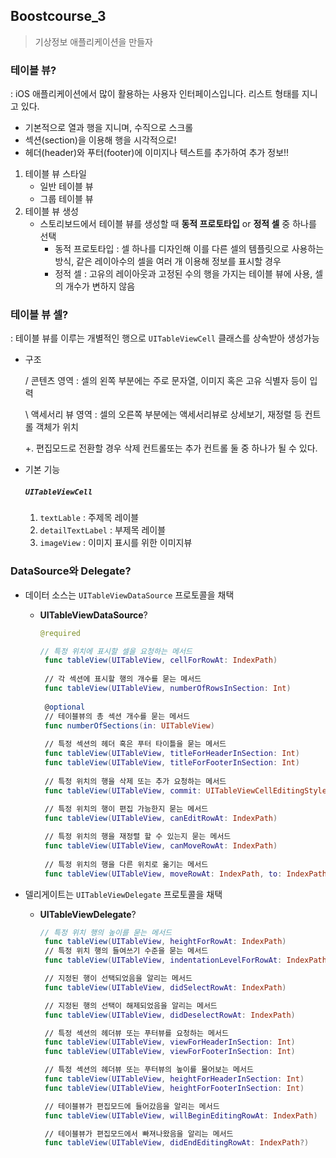 ## Boostcourse_3

> 기상정보 애플리케이션을 만들자

### 테이블 뷰?

: iOS 애플리케이션에서 많이 활용하는 사용자 인터페이스입니다. 리스트 형태를 지니고 있다.

- 기본적으로 열과 행을 지니며, 수직으로 스크롤
- 섹션(section)을 이용해 행을 시각적으로!
- 헤더(header)와 푸터(footer)에 이미지나 텍스트를 추가하여 추가 정보!!

1. 테이블 뷰 스타일
   - 일반 테이블 뷰
   - 그룹 테이블 뷰
2. 테이블 뷰 생성
   - 스토리보드에서 테이블 뷰를 생성할 때 __동적 프로토타입__ or __정적 셀__ 중 하나를 선택
     - 동적 프로토타입 : 셀 하나를 디자인해 이를 다른 셀의 템플릿으로 사용하는 방식, 같은 레이아수의 셀을 여러 개 이용해 정보를 표시할 경우
     - 정적 셀 : 고유의 레이아웃과 고정된 수의 행을 가지는 테이블 뷰에 사용, 셀의 개수가 변하지 않음

### 테이블 뷰 셀?

: 테이블 뷰를 이루는 개별적인 행으로 <code>UITableViewCell</code> 클래스를 상속받아 생성가능

- 구조

  / 콘텐츠 영역 : 셀의 왼쪽 부분에는 주로 문자열, 이미지 혹은 고유 식별자 등이 입력

  \ 액세서리 뷰 영역 : 셀의 오른쪽 부분에는 액세서리뷰로 상세보기, 재정렬 등 컨트롤 객체가 위치

  +. 편집모드로 전환할 경우 삭제 컨트롤또는 추가 컨트롤 둘 중 하나가 될 수 있다.

- 기본 기능

  ##### <code>UITableViewCell</code> 

  1. <code>textLable</code> : 주제목 레이블
  2. <code>detailTextLabel</code> : 부제목 레이블
  3. <code>imageView</code> : 이미지 표시를 위한 이미지뷰

### DataSource와 Delegate?

- 데이터 소스는 <code>UITableViewDataSource</code> 프로토콜을 채택

  - __UITableViewDataSource__?

    ```swift
    @required
    
    // 특정 위치에 표시할 셀을 요청하는 메서드
     func tableView(UITableView, cellForRowAt: IndexPath) 
     
     // 각 섹션에 표시할 행의 개수를 묻는 메서드
     func tableView(UITableView, numberOfRowsInSection: Int)
     
     @optional
     // 테이블뷰의 총 섹션 개수를 묻는 메서드
     func numberOfSections(in: UITableView)
     
     // 특정 섹션의 헤더 혹은 푸터 타이틀을 묻는 메서드
     func tableView(UITableView, titleForHeaderInSection: Int)
     func tableView(UITableView, titleForFooterInSection: Int)
     
     // 특정 위치의 행을 삭제 또는 추가 요청하는 메서드
     func tableView(UITableView, commit: UITableViewCellEditingStyle, forRowAt: IndexPath)
     
     // 특정 위치의 행이 편집 가능한지 묻는 메서드
     func tableView(UITableView, canEditRowAt: IndexPath)
    
     // 특정 위치의 행을 재정렬 할 수 있는지 묻는 메서드
     func tableView(UITableView, canMoveRowAt: IndexPath)
     
     // 특정 위치의 행을 다른 위치로 옮기는 메서드
     func tableView(UITableView, moveRowAt: IndexPath, to: IndexPath)
    ```

- 델리게이트는 <code>UITableViewDelegate</code> 프로토콜을 채택

  - __UITableViewDelegate__?

    ```swift
    // 특정 위치 행의 높이를 묻는 메서드
     func tableView(UITableView, heightForRowAt: IndexPath)
     // 특정 위치 행의 들여쓰기 수준을 묻는 메서드
     func tableView(UITableView, indentationLevelForRowAt: IndexPath)
    
     // 지정된 행이 선택되었음을 알리는 메서드
     func tableView(UITableView, didSelectRowAt: IndexPath)
    
     // 지정된 행의 선택이 해제되었음을 알리는 메서드
     func tableView(UITableView, didDeselectRowAt: IndexPath)
    
     // 특정 섹션의 헤더뷰 또는 푸터뷰를 요청하는 메서드
     func tableView(UITableView, viewForHeaderInSection: Int)
     func tableView(UITableView, viewForFooterInSection: Int)
    
     // 특정 섹션의 헤더뷰 또는 푸터뷰의 높이를 물어보는 메서드
     func tableView(UITableView, heightForHeaderInSection: Int)
     func tableView(UITableView, heightForFooterInSection: Int)
    
     // 테이블뷰가 편집모드에 들어갔음을 알리는 메서드
     func tableView(UITableView, willBeginEditingRowAt: IndexPath)
    
     // 테이블뷰가 편집모드에서 빠져나왔음을 알리는 메서드
     func tableView(UITableView, didEndEditingRowAt: IndexPath?)
    ```

    